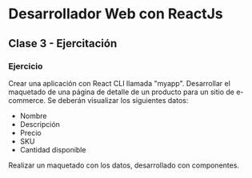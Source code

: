 # Desarrollador Web con ReactJs

## Clase 3 - Ejercitación

### Ejercicio

Crear una aplicación con React CLI llamada "myapp". Desarrollar el maquetado de una página de detalle de un producto para un sitio de e-commerce. Se deberán visualizar los siguientes datos:

- Nombre
- Descripción
- Precio
- SKU
- Cantidad disponible

Realizar un maquetado con los datos, desarrollado con componentes.
